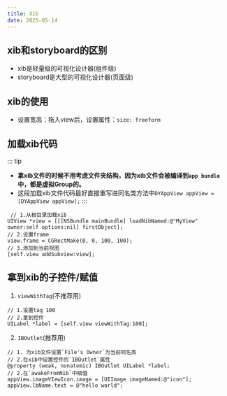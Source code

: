 ```yaml
---
title: Xib
date: 2025-05-14
---
```

## xib和storyboard的区别
- xib是轻量级的可视化设计器(组件级)
- storyboard是大型的可视化设计器(页面级)

## xib的使用
- 设置宽高：拖入view后，设置属性：`size: freeform`

## 加载xib代码
::: tip
- **拿xib文件的时候不用考虑文件夹结构，因为xib文件会被编译到`app bundle`中，都是虚拟Group的。**
- 这段加载xib文件代码最好直接重写进同名类方法中`DYAppView appView = [DYAppView appView];`
:::
```objc
 // 1.从根目录加载xib
UIView *view = [[[NSBundle mainBundle] loadNibNamed:@"MyView" owner:self options:nil] firstObject];
// 2.设置frame
view.frame = CGRectMake(0, 0, 100, 100);
// 3.添加到当前视图
[self.view addSubview:view];
```

## 拿到xib的子控件/赋值
1. `viewWithTag`(不推荐用)
```objc
// 1.设置tag 100
// 2.拿到控件
UILabel *label = [self.view viewWithTag:100];
```
2. `IBOutlet`(推荐用)
```objc
// 1. 为xib文件设置`File's Owner`为当前同名类
// 2.在xib中设置控件的`IBOutlet`属性
@property (weak, nonatomic) IBOutlet UILabel *label;
// 2.在`awakeFromNib`中赋值
appView.imageVIewIcon.image = [UIImage imageNamed:@"icon"];
appView.lbName.text = @"hello world";
```